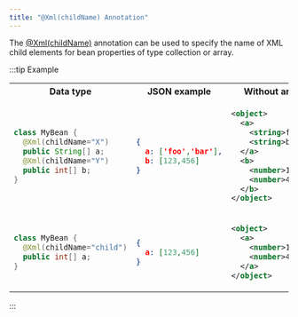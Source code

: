 ```yaml
---
title: "@Xml(childName) Annotation"
---
```


The [@Xml(childName)]({{API_DOCS}}/org/apache/juneau/xml/annotation/Xml.html#childName()) annotation can be used to specify the name of XML child elements for bean properties of type collection or array.

:::tip Example

<table class="code-table">
<tr>
<th>Data type</th>
<th>JSON example</th>
<th>Without annotation</th>
<th>With annotation</th>
</tr>
<tr>
<td>

```java
class MyBean {
  @Xml(childName="X")
  public String[] a;
  @Xml(childName="Y")
  public int[] b;
}
```

</td>
<td>

```json
{
  a: ['foo','bar'],
  b: [123,456]
}
```

</td>
<td>

```xml
<object>
  <a>
    <string>foo</string>
    <string>bar</string>
  </a>
  <b>
    <number>123</number>
    <number>456</number>
  </b>
</object>
```

</td>
<td>

```xml
<object>
  <a>
    <X>foo</X>
    <X>bar</X>
  </a>
  <b>
    <Y>123</Y>
    <Y>456</Y>
  </b>
</object>
```

</td>
</tr>
<tr>
<td>

```java
class MyBean {
  @Xml(childName="child")
  public int[] a;
}
```

</td>
<td>

```json
{
  a: [123,456]
}
```

</td>
<td>

```xml
<object>
  <a>
    <number>123</number>
    <number>456</number>
  </a>
</object>
```

</td>
<td>

```xml
<object>
  <a>
    <child>123</child>
    <child>456</child>
  </a>
</object>
```

</td>
</tr>
</table>

:::